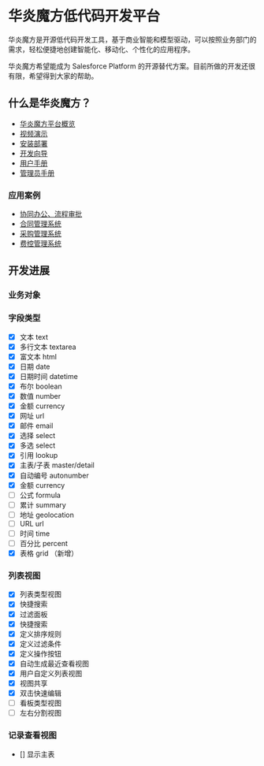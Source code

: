# 华炎魔方低代码开发平台

华炎魔方是开源低代码开发工具，基于商业智能和模型驱动，可以按照业务部门的需求，轻松便捷地创建智能化、移动化、个性化的应用程序。

华炎魔方希望能成为 Salesforce Platform 的开源替代方案。目前所做的开发还很有限，希望得到大家的帮助。

## 什么是华炎魔方？

- [华炎魔方平台概览](https://www.steedos.com/platform/?from=github)
- [视频演示](https://www.steedos.com/videos/)
- [安装部署](https://www.steedos.com/developer/deploy)
- [开发向导](https://www.steedos.com/developer/)
- [用户手册](https://www.steedos.com/help/user/)
- [管理员手册](https://www.steedos.com/help/admin/)

### 应用案例

- [协同办公、流程审批](https://github.com/steedos/steedos-project-oa)
- [合同管理系统](https://github.com/steedos/steedos-contracts-app)
- [采购管理系统](https://github.com/steedos/steedos-app-purchase)
- [费控管理系统](https://github.com/steedos/steedos-app-expense)

## 开发进展

### 业务对象

### 字段类型

- [x] 文本 text
- [x] 多行文本 textarea
- [x] 富文本 html
- [x] 日期 date
- [x] 日期时间 datetime
- [x] 布尔 boolean
- [x] 数值 number
- [x] 金额 currency
- [x] 网址 url
- [x] 邮件 email
- [x] 选择 select
- [x] 多选 select
- [x] 引用 lookup
- [x] 主表/子表 master/detail
- [x] 自动编号 autonumber
- [x] 金额 currency
- [ ] 公式 formula
- [ ] 累计 summary
- [ ] 地址 geolocation
- [ ] URL url
- [ ] 时间 time
- [ ] 百分比 percent
- [x] 表格 grid （新增）

### 列表视图

- [x] 列表类型视图
- [x] 快捷搜索
- [x] 过滤面板
- [x] 快捷搜索
- [x] 定义排序规则
- [x] 定义过滤条件
- [x] 定义操作按钮
- [x] 自动生成最近查看视图
- [x] 用户自定义列表视图
- [x] 视图共享
- [x] 双击快速编辑
- [ ] 看板类型视图
- [ ] 左右分割视图

### 记录查看视图

- [] 显示主表
